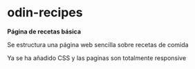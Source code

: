# odin-recipes

**Página de recetas básica**

Se estructura una página web sencilla sobre recetas de comida

Ya se ha añadido CSS y las paginas son totalmente responsive